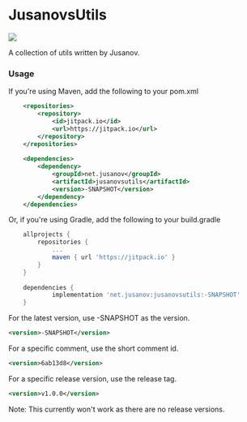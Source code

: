 # JusanovsUtils
[![](https://jitpack.io/v/net.jusanov/jusanovsutils.svg?style=flat-square)](https://jitpack.io/#net.jusanov/jusanovsutils)

A collection of utils written by Jusanov.

### Usage

If you're using Maven, add the following to your pom.xml

```xml
	<repositories>
		<repository>
		    <id>jitpack.io</id>
		    <url>https://jitpack.io</url>
		</repository>
	</repositories>
    
    <dependencies>
    	<dependency>
            <groupId>net.jusanov</groupId>
            <artifactId>jusanovsutils</artifactId>
            <version>-SNAPSHOT</version>
        </dependency>
    </dependencies>
```

Or, if you're using Gradle, add the following to your build.gradle

```gradle
	allprojects {
		repositories {
			...
			maven { url 'https://jitpack.io' }
		}
	}
    
    dependencies {
	        implementation 'net.jusanov:jusanovsutils:-SNAPSHOT'
	}
```

For the latest version, use -SNAPSHOT as the version.
```xml
<version>-SNAPSHOT</version>
```

For a specific comment, use the short comment id.
```xml
<version>6ab13d8</version>
```

For a specific release version, use the release tag.
```xml
<version>v1.0.0</version>
```
Note: This currently won't work as there are no release versions.